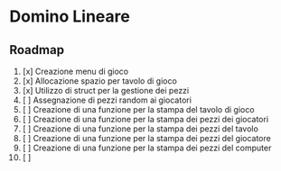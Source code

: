 # Domino Lineare

## Roadmap

1. [x] Creazione menu di gioco
2. [x] Allocazione spazio per tavolo di gioco
3. [x] Utilizzo di struct per la gestione dei pezzi
4. [ ] Assegnazione di pezzi random ai giocatori
5. [ ] Creazione di una funzione per la stampa del tavolo di gioco
6. [ ] Creazione di una funzione per la stampa dei pezzi dei giocatori
7. [ ] Creazione di una funzione per la stampa dei pezzi del tavolo
8. [ ] Creazione di una funzione per la stampa dei pezzi del giocatore
9. [ ] Creazione di una funzione per la stampa dei pezzi del computer
10. [ ] 
